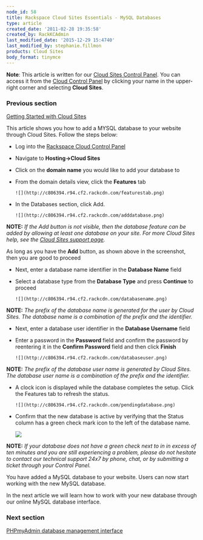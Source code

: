 ```yaml
---
node_id: 58
title: Rackspace Cloud Sites Essentials - MySQL Databases
type: article
created_date: '2011-02-28 19:35:58'
created_by: RackKCAdmin
last_modified_date: '2015-12-29 15:4740'
last_modified_by: stephanie.fillmon
products: Cloud Sites
body_format: tinymce
---
```


**Note**: This article is written for our [Cloud Sites Control
Panel](https://manage.rackspacecloud.com/). You can access it from the
[Cloud Control Panel](http://mycloud.rackspace.com) by clicking your
name in the upper-right corner and selecting **Cloud Sites**.

### Previous section

[Getting Started with Cloud
Sites](https://www.rackspace.com/knowledge_center/getting-started/cloud-sites)

This article shows you how to add a MYSQL database to your website
through Cloud Sites. Follow the steps below:

-   Log into the [Rackspace Cloud Control
    Panel](http://manage.rackspacecloud.com)
-   Navigate to **Hosting-\>Cloud Sites**
-   Click on the **domain name** you would like to add your database to
-   From the domain details view, click the **Features** tab

        ![](http://c806394.r94.cf2.rackcdn.com/featurestab.png)

-   In the Databases section, click Add.

        ![](http://c806394.r94.cf2.rackcdn.com/adddatabase.png)

**NOTE:** *If the Add button is not visible, then the database feature
can be added by allowing at least one database on your site. For more
Cloud Sites help, see the [Cloud Sites support
page](http://www.rackspace.com/knowledge_center/product-page/cloud-sites).*

As long as you have the **Add** button, as shown above in the
screenshot, then you are good to proceed

-   Next, enter a database name identifier in the **Database Name**
    field
-   Select a database type from the **Database Type** and press
    **Continue** to proceed

        ![](http://c806394.r94.cf2.rackcdn.com/databasename.png)

**NOTE:** *The prefix of the database name is generated for the user by
Cloud Sites. The database name is a combination of the prefix and the
identifier.*

-   Next, enter a database user identifier in the **Database Username**
    field

-   Enter a password in the **Password** field and confirm the password
    by reentering it in the **Confirm Password** field and then click
    **Finish**

        ![](http://c806394.r94.cf2.rackcdn.com/databaseuser.png)

**NOTE:** *The prefix of the database user name is generated by Cloud
Sites. The database user name is a combination of the prefix and the
identifier.*

-   A clock icon is displayed while the database completes the setup.
    Click the Features tab to refresh the status.

        ![](http://c806394.r94.cf2.rackcdn.com/pendingdatabase.png)

-   Confirm that the new database is active by verifying that the
    Status column has a green check mark icon to the left of the
    database name.

       ![](http://c806394.r94.cf2.rackcdn.com/databaseready.png)

**NOTE:** *If your database does not have a green check next to in in
excess of ten minutes and you are still experiencing a problem, please
do not hesitate to contact our technical support 24x7 by phone, chat, or
by submitting a ticket through your Control Panel.*

You have added a MySQL database to your website. Users can now start
working with the new MySQL database.

In the next article we will learn how to work with your new database
through our online MySQL database interface.

### Next section

[PHPmyAdmin database management
interface](http://www.rackspace.com/knowledge_center/article/rackspace-cloud-sites-essentials-phpmyadmin-database-management-interface)

